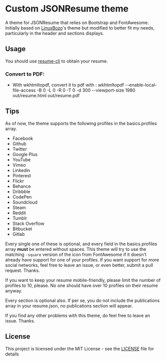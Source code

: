 # Custom JSONResume theme

A theme for JSONResume that relies on Bootstrap and FontAwesome.
Initially based on [LinuxBozo](https://github.com/LinuxBozo)'s theme but modified to better fit my needs, particularly in the header and sections displays.

## Usage

You should use [resume-cli](https://github.com/jsonresume/resume-cli) to obtain your resume.

### Convert to PDF:

 * With wkhtmltopdf, convert it to pdf with : wkhtmltopdf --enable-local-file-access -B 0 -L 0 -R 0 -T 0 -d 300 --viewport-size 1980 out/resume.html out/resume.pdf

## Tips

As of now, the theme supports the following profiles in the basics.profiles array.

* Facebook
* Github
* Twitter
* Google Plus
* YouTube
* Vimeo
* Linkedin
* Pinterest
* Flickr
* Behance
* Dribbble
* CodePen
* Soundcloud
* Steam
* Reddit
* Tumblr
* Stack Overflow
* Bitbucket
* Gitlab

Every single one of these is optional, and every field in the basics.profiles array **must** be entered without spaces. This theme will try to use the matching `-square` version of the icon from FontAwesome if it doesn't already have support for one of your profiles. If you want support for more social networks, feel free to leave an issue, or even better, submit a pull request. Thanks.

If you want to keep your resume mobile-friendly, please limit the number of profiles to 10, please. No one should have over 10 profiles on their resume anyway.

Every section is optional also. If per se, you do not include the publications array in your resume.json, no publications section will appear.

If you find any other problems with this theme, do feel free to leave an issue. Thanks.

## License

This project is licensed under the MIT License - see the [LICENSE](LICENSE) file for details
